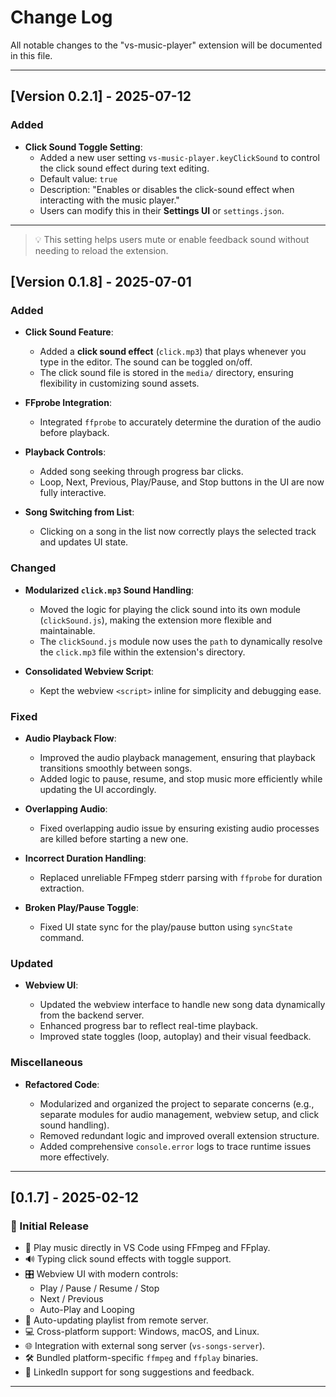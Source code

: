 # Change Log

All notable changes to the "vs-music-player" extension will be documented in this file.

---
## [Version 0.2.1] - 2025-07-12

### Added
- **Click Sound Toggle Setting**:
  - Added a new user setting `vs-music-player.keyClickSound` to control the click sound effect during text editing.
  - Default value: `true`
  - Description: "Enables or disables the click-sound effect when interacting with the music player."
  - Users can modify this in their **Settings UI** or `settings.json`.

---

> 💡 This setting helps users mute or enable feedback sound without needing to reload the extension.

## [Version 0.1.8] - 2025-07-01

### Added

* **Click Sound Feature**:

  * Added a **click sound effect** (`click.mp3`) that plays whenever you type in the editor. The sound can be toggled on/off.
  * The click sound file is stored in the `media/` directory, ensuring flexibility in customizing sound assets.
* **FFprobe Integration**:

  * Integrated `ffprobe` to accurately determine the duration of the audio before playback.
* **Playback Controls**:

  * Added song seeking through progress bar clicks.
  * Loop, Next, Previous, Play/Pause, and Stop buttons in the UI are now fully interactive.
* **Song Switching from List**:

  * Clicking on a song in the list now correctly plays the selected track and updates UI state.

### Changed

* **Modularized `click.mp3` Sound Handling**:

  * Moved the logic for playing the click sound into its own module (`clickSound.js`), making the extension more flexible and maintainable.
  * The `clickSound.js` module now uses the `path` to dynamically resolve the `click.mp3` file within the extension's directory.
* **Consolidated Webview Script**:

  * Kept the webview `<script>` inline for simplicity and debugging ease.

### Fixed

* **Audio Playback Flow**:

  * Improved the audio playback management, ensuring that playback transitions smoothly between songs.
  * Added logic to pause, resume, and stop music more efficiently while updating the UI accordingly.
* **Overlapping Audio**:

  * Fixed overlapping audio issue by ensuring existing audio processes are killed before starting a new one.
* **Incorrect Duration Handling**:

  * Replaced unreliable FFmpeg stderr parsing with `ffprobe` for duration extraction.
* **Broken Play/Pause Toggle**:

  * Fixed UI state sync for the play/pause button using `syncState` command.

### Updated

* **Webview UI**:

  * Updated the webview interface to handle new song data dynamically from the backend server.
  * Enhanced progress bar to reflect real-time playback.
  * Improved state toggles (loop, autoplay) and their visual feedback.

### Miscellaneous

* **Refactored Code**:

  * Modularized and organized the project to separate concerns (e.g., separate modules for audio management, webview setup, and click sound handling).
  * Removed redundant logic and improved overall extension structure.
  * Added comprehensive `console.error` logs to trace runtime issues more effectively.
---
## [0.1.7] - 2025-02-12

### 🎉 Initial Release

- 🎵 Play music directly in VS Code using FFmpeg and FFplay.
- 🔊 Typing click sound effects with toggle support.
- 🎛️ Webview UI with modern controls:
  - Play / Pause / Resume / Stop
  - Next / Previous
  - Auto-Play and Looping
- 🔁 Auto-updating playlist from remote server.
- 💻 Cross-platform support: Windows, macOS, and Linux.
- 🌐 Integration with external song server (`vs-songs-server`).
- 🛠️ Bundled platform-specific `ffmpeg` and `ffplay` binaries.
- 📨 LinkedIn support for song suggestions and feedback.

---
